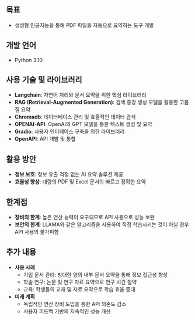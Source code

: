 ## 목표

- 생성형 인공지능을 통해 PDF 파일을 자동으로 요약하는 도구 개발

## 개발 언어

- Python 3.10

## 사용 기술 및 라이브러리

- **Langchain**: 자연어 처리와 문서 요약을 위한 핵심 라이브러리
- **RAG (Retrieval-Augmented Generation)**: 검색 증강 생성 모델을 활용한 고품질 요약
- **Chromadb**: 데이터베이스 관리 및 효율적인 데이터 검색
- **OPENAI-API**: OpenAI의 GPT 모델을 통한 텍스트 생성 및 요약
- **Gradio**: 사용자 인터페이스 구축을 위한 라이브러리
- **OpenAPI**: API 개발 및 통합

## 활용 방안

- **정보 보호**: 정보 유출 걱정 없는 AI 요약 솔루션 제공
- **효율성 향상**: 대량의 PDF 및 Excel 문서의 빠르고 정확한 요약

## 한계점

- **장비의 한계**: 높은 연산 능력이 요구되므로 API 사용으로 성능 보완
- **보안의 한계**: LLAMA와 같은 알고리즘을 사용하여 직접 학습시키는 것이 아닐 경우 API 사용의 불가피함

## 추가 내용

- **사용 사례**
    - 기업 문서 관리: 방대한 양의 내부 문서 요약을 통해 정보 접근성 향상
    - 학술 연구: 논문 및 연구 자료 요약으로 연구 시간 절약
    - 교육: 학생들의 교재 및 자료 요약으로 학습 효율 증대
- **미래 계획**
    - 독립적인 연산 장비 도입을 통한 API 의존도 감소
    - 사용자 피드백 기반의 지속적인 성능 개선
